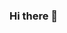 ### Hi there 👋



<!--
**Mysticprojects/Mysticprojects** is a ✨ _special_ ✨ repository because its `README.md` (this file) appears on your GitHub profile.

Here are some ideas to get you started:

## ⚡ Technologies

![JavaScript](https://img.shields.io/badge/-JavaScript-black?style=flat-square&logo=javascript)
![HTML5](https://img.shields.io/badge/-HTML5-E34F26?style=flat-square&logo=html5&logoColor=white)
![CSS3](https://img.shields.io/badge/-CSS3-1572B6?style=flat-square&logo=css3)
![Bootstrap](https://img.shields.io/badge/-Bootstrap-563D7C?style=flat-square&logo=bootstrap)
![Git](https://img.shields.io/badge/-Git-black?style=flat-square&logo=git)
![GitHub](https://img.shields.io/badge/-GitHub-181717?style=flat-square&logo=github)

![Github Stats](https://github-readme-stats.vercel.app/api?username=Mysticprojects&count_private=true&show_icons=true&include_all_commits=true)
![Top Langs](https://github-readme-stats.vercel.app/api/top-langs/?username=Mysticprojects&hide=TeX&layout=compact)

![Visitor Badge](https://visitor-badge.laobi.icu/badge?page_id=Mysticprojects.Mysticprojects)
![visitor badge](https://visitor-badge.laobi.icu/badge?page_id=Mysticprojects.visitor-badge)

